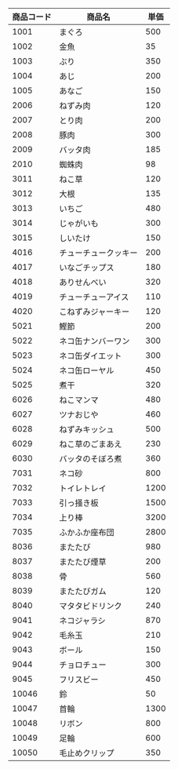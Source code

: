 | 商品コード |    商品名     |  単価  |
|-------|------------|------|
| 1001  | まぐろ        | 500  |
| 1002  | 金魚         | 35   |
| 1003  | ぶり         | 350  |
| 1004  | あじ         | 200  |
| 1005  | あなご        | 150  |
| 2006  | ねずみ肉       | 120  |
| 2007  | とり肉        | 200  |
| 2008  | 豚肉         | 300  |
| 2009  | バッタ肉       | 185  |
| 2010  | 蜘蛛肉        | 98   |
| 3011  | ねこ草        | 120  |
| 3012  | 大根         | 135  |
| 3013  | いちご        | 480  |
| 3014  | じゃがいも      | 300  |
| 3015  | しいたけ       | 150  |
| 4016  | チューチュークッキー | 200  |
| 4017  | いなごチップス    | 180  |
| 4018  | ありせんべい     | 320  |
| 4019  | チューチューアイス  | 110  |
| 4020  | こねずみジャーキー  | 120  |
| 5021  | 鰹節         | 200  |
| 5022  | ネコ缶ナンバーワン  | 300  |
| 5023  | ネコ缶ダイエット   | 300  |
| 5024  | ネコ缶ローヤル    | 450  |
| 5025  | 煮干         | 320  |
| 6026  | ねこマンマ      | 480  |
| 6027  | ツナおじや      | 460  |
| 6028  | ねずみキッシュ    | 500  |
| 6029  | ねこ草のごまあえ   | 230  |
| 6030  | バッタのそぼろ煮   | 360  |
| 7031  | ネコ砂        | 800  |
| 7032  | トイレトレイ     | 1200 |
| 7033  | 引っ掻き板      | 1500 |
| 7034  | 上り棒        | 3200 |
| 7035  | ふかふか座布団    | 2800 |
| 8036  | またたび       | 980  |
| 8037  | またたび煙草     | 200  |
| 8038  | 骨          | 560  |
| 8039  | またたびガム     | 120  |
| 8040  | マタタビドリンク   | 240  |
| 9041  | ネコジャラシ     | 870  |
| 9042  | 毛糸玉        | 210  |
| 9043  | ボール        | 150  |
| 9044  | チョロチュー     | 300  |
| 9045  | フリスビー      | 450  |
| 10046 | 鈴          | 50   |
| 10047 | 首輪         | 1300 |
| 10048 | リボン        | 800  |
| 10049 | 足輪         | 600  |
| 10050 | 毛止めクリップ    | 350  |

